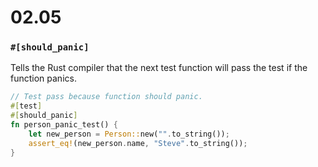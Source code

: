 # 02.05

### `#[should_panic]`
Tells the Rust compiler that the next test function will pass the test if the function panics.
```rust
// Test pass because function should panic.
#[test]
#[should_panic]
fn person_panic_test() {
	let new_person = Person::new("".to_string());
	assert_eq!(new_person.name, "Steve".to_string());
}
```